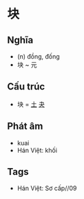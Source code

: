 # 块

## Nghĩa

* (n) đồng, đống
* 块 ~ 元

## Cấu trúc
* 块 = [土](土.md) [夬](夬.md)

## Phát âm

* kuai
* Hán Việt: khối

## Tags
* Hán Việt: Sơ cấp//09

<script>window.HANZI_FIELD='块';</script>
